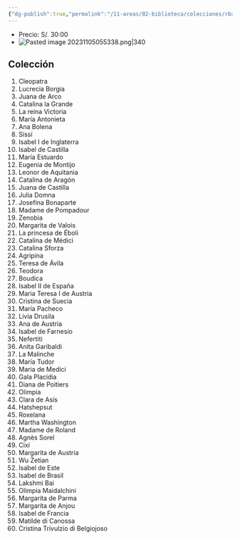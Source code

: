 ```yaml
---
{"dg-publish":true,"permalink":"/11-areas/02-biblioteca/colecciones/rba-reinas-y-rebeldes/","noteIcon":""}
---
```


- Precio: S/. 30:00
- ![Pasted image 20231105055338.png|340](/img/user/11%20%C3%81reas%20%E2%9A%99/02%20Biblioteca/%F0%9F%92%BE%20Adjuntos/Pasted%20image%2020231105055338.png)
## Colección
1. Cleopatra
2. Lucrecia Borgia
3. Juana de Arco
4. Catalina la Grande
5. La reina Victoria
6. María Antonieta
7. Ana Bolena
8. Sissí
9. Isabel I de Inglaterra
10. Isabel de Castilla
11. María Estuardo
12. Eugenia de Montijo
13. Leonor de Aquitania
14. Catalina de Aragón
15. Juana de Castilla
16. Julia Domna
17. Josefina Bonaparte		
18. Madame de Pompadour		
19. Zenobia		
20. Margarita de Valois		
21. La princesa de Éboli		
22. Catalina de Médici		
23. Catalina Sforza		
24. Agripina		
25. Teresa de Ávila		
26. Teodora		
27. Boudica		
28. Isabel II de España		
29. Maria Teresa I de Austria		
30. Cristina de Suecia		
31. María Pacheco		
32. Livia Drusila		
33. Ana de Austria		
34. Isabel de Farnesio		
35. Nefertiti		
36. Anita Garibaldi		
37. La Malinche		
38. María Tudor		
39. Maria de Medici		
40. Gala Placidia		
41. Diana de Poitiers		
42. Olimpia		
43. Clara de Asís		
44. Hatshepsut		
45. Roxelana		
46. Martha Washington		
47. Madame de Roland		
48. Agnès Sorel		
49. Cixí		
50. Margarita de Austria		
51. Wu Zetian		
52. Isabel de Este		
53. Isabel de Brasil		
54. Lakshmi Bai		
55. Olimpia Maidalchini		
56. Margarita de Parma		
57. Margarita de Anjou		
58. Isabel de Francia		
59. Matilde di Canossa		
60. Cristina Trivulzio di Belgiojoso